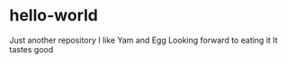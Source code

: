 # hello-world
Just another repository
I like Yam and Egg
Looking forward to eating it
It tastes good
